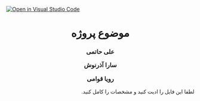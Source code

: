 [![Open in Visual Studio Code](https://classroom.github.com/assets/open-in-vscode-f059dc9a6f8d3a56e377f745f24479a46679e63a5d9fe6f495e02850cd0d8118.svg)](https://classroom.github.com/online_ide?assignment_repo_id=6429245&assignment_repo_type=AssignmentRepo)
<div dir="rtl"> 
  <h1 align="center">
    موضوع پروژه
  </h1>
  
  <h3 align="center">
     
  علی حاتمی 
     
  سارا آذرنوش 
    
  رویا قوامی     
 
  </h3>
  
  لطفا این فایل را ادیت کنید و مشخصات را کامل کنید.
  
</div>
